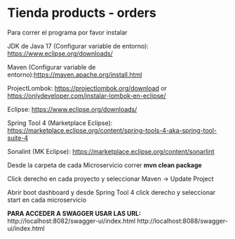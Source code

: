 # Tienda products - orders
Para correr el programa por favor instalar

JDK de Java 17 (Configurar variable de entorno): https://www.eclipse.org/downloads/

Maven (Configurar variable de entorno):https://maven.apache.org/install.html

ProjectLombok: https://projectlombok.org/download or https://onlydeveloper.com/instalar-lombok-en-eclipse/

Eclipse: https://www.eclipse.org/downloads/

Spring Tool 4 (Marketplace Eclipse): https://marketplace.eclipse.org/content/spring-tools-4-aka-spring-tool-suite-4

Sonalint (MK Eclipse): https://marketplace.eclipse.org/content/sonarlint

Desde la carpeta de cada Microservicio correr
**mvn clean package**

Click derecho en cada proyecto y seleccionar Maven -> Update Project

Abrir boot dashboard y desde Spring Tool 4 click derecho y seleccionar start en cada microservicio

**PARA ACCEDER A SWAGGER USAR LAS URL:**
http://localhost:8082/swagger-ui/index.html
http://localhost:8088/swagger-ui/index.html
